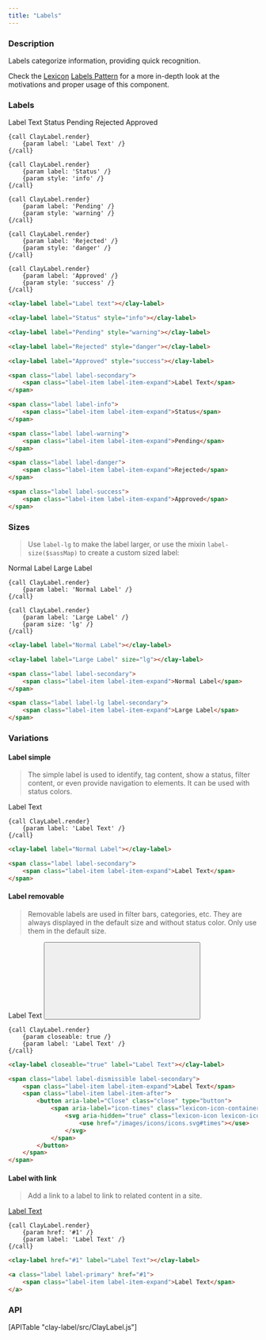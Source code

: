 ```yaml
---
title: "Labels"
---
```


### Description

Labels categorize information, providing quick recognition.

<div class="alert alert-info">Check the <a href="https://lexicondesign.io">Lexicon</a> <a href="https://lexicondesign.io/docs/patterns/labels.html">Labels Pattern</a> for a more in-depth look at the motivations and proper usage of this component.</div>

### Labels

<span class="label label-secondary"><span class="label-item label-item-expand">Label Text</span></span>
<span class="label label-info"><span class="label-item label-item-expand">Status</span></span>
<span class="label label-warning"><span class="label-item label-item-expand">Pending</span></span>
<span class="label label-danger"><span class="label-item label-item-expand">Rejected</span></span>
<span class="label label-success"><span class="label-item label-item-expand">Approved</span></span>

```soy
{call ClayLabel.render}
	{param label: 'Label Text' /}
{/call}

{call ClayLabel.render}
	{param label: 'Status' /}
	{param style: 'info' /}
{/call}

{call ClayLabel.render}
	{param label: 'Pending' /}
	{param style: 'warning' /}
{/call}

{call ClayLabel.render}
	{param label: 'Rejected' /}
	{param style: 'danger' /}
{/call}

{call ClayLabel.render}
	{param label: 'Approved' /}
	{param style: 'success' /}
{/call}
```
```html
<clay-label label="Label text"></clay-label>

<clay-label label="Status" style="info"></clay-label>

<clay-label label="Pending" style="warning"></clay-label>

<clay-label label="Rejected" style="danger"></clay-label>

<clay-label label="Approved" style="success"></clay-label>
```
```html
<span class="label label-secondary">
	<span class="label-item label-item-expand">Label Text</span>
</span>

<span class="label label-info">
	<span class="label-item label-item-expand">Status</span>
</span>

<span class="label label-warning">
	<span class="label-item label-item-expand">Pending</span>
</span>

<span class="label label-danger">
	<span class="label-item label-item-expand">Rejected</span>
</span>

<span class="label label-success">
	<span class="label-item label-item-expand">Approved</span>
</span>
```

### Sizes

> Use `label-lg` to make the label larger, or use the mixin `label-size($sassMap)` to create a custom sized label:

<span class="label label-secondary"><span class="label-item label-item-expand">Normal Label</span></span>
<span class="label label-lg label-secondary"><span class="label-item label-item-expand">Large Label</span></span>

```soy
{call ClayLabel.render}
	{param label: 'Normal Label' /}
{/call}

{call ClayLabel.render}
	{param label: 'Large Label' /}
	{param size: 'lg' /}
{/call}
```
```html
<clay-label label="Normal Label"></clay-label>

<clay-label label="Large Label" size="lg"></clay-label>
```
```html
<span class="label label-secondary">
	<span class="label-item label-item-expand">Normal Label</span>
</span>

<span class="label label-lg label-secondary">
	<span class="label-item label-item-expand">Large Label</span>
</span>
```

### Variations

#### Label simple

> The simple label is used to identify, tag content, show a status, filter content, or even provide navigation to elements. It can be used with status colors.

<span class="label label-secondary"><span class="label-item label-item-expand">Label Text</span></span>

```soy
{call ClayLabel.render}
	{param label: 'Label Text' /}
{/call}
```
```html
<clay-label label="Normal Label"></clay-label>
```
```html
<span class="label label-secondary">
	<span class="label-item label-item-expand">Label Text</span>
</span>
```

#### Label removable

> Removable labels are used in filter bars, categories, etc. They are always displayed in the default size and without status color. Only use them in the default size.

<span class="label label-dismissible label-secondary">
	<span class="label-item label-item-expand">Label Text</span>
	<span class="label-item label-item-after">
		<button aria-label="Close" class="close" type="button">
			<span aria-label="icon-times" class="lexicon-icon-container" role="img">
				<svg aria-hidden="true" class="lexicon-icon lexicon-icon-times">
					<use href="/images/icons/icons.svg#times"></use>
				</svg>
			</span>
		</button>
	</span>
</span>

```soy
{call ClayLabel.render}
	{param closeable: true /}
	{param label: 'Label Text' /}
{/call}
```
```html
<clay-label closeable="true" label="Label Text"></clay-label>
```
```html
<span class="label label-dismissible label-secondary">
	<span class="label-item label-item-expand">Label Text</span>
	<span class="label-item label-item-after">
		<button aria-label="Close" class="close" type="button">
			<span aria-label="icon-times" class="lexicon-icon-container" role="img">
				<svg aria-hidden="true" class="lexicon-icon lexicon-icon-times">
					<use href="/images/icons/icons.svg#times"></use>
				</svg>
			</span>
		</button>
	</span>
</span>
```

#### Label with link

> Add a link to a label to link to related content in a site.

<a class="label label-secondary" href="#1"><span class="label-item label-item-expand">Label Text</span></a>

```soy
{call ClayLabel.render}
	{param href: '#1' /}
	{param label: 'Label Text' /}
{/call}
```
```html
<clay-label href="#1" label="Label Text"></clay-label>
```
```html
<a class="label label-primary" href="#1">
	<span class="label-item label-item-expand">Label Text</span>
</a>
```

### API

<div>
	[APITable "clay-label/src/ClayLabel.js"]
</div>

